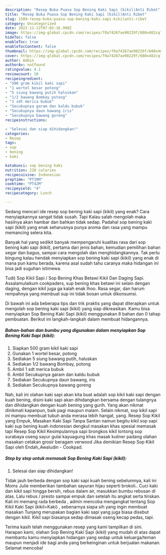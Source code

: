 ```yaml
---
description: "Resep Buka Puasa Sop Bening Kaki Sapi (kikil)Anti Ribet"
title: "Resep Buka Puasa Sop Bening Kaki Sapi (kikil)Anti Ribet"
slug: 1589-resep-buka-puasa-sop-bening-kaki-sapi-kikilanti-ribet
category: Uncategorized
date: 2022-11-12T07:02:16.998Z
image: https://img-global.cpcdn.com/recipes/f0a74267ae90229f/680x482cq70/sop-bening-kaki-sapi-kikil-foto-resep-utama.jpg
hideToc: false
enableToc: true
enableTocContent: false
thumbnail: https://img-global.cpcdn.com/recipes/f0a74267ae90229f/680x482cq70/sop-bening-kaki-sapi-kikil-foto-resep-utama.jpg
cover: https://img-global.cpcdn.com/recipes/f0a74267ae90229f/680x482cq70/sop-bening-kaki-sapi-kikil-foto-resep-utama.jpg
author: Admin
authorAv: notfound
ratingvalue: 4.1
reviewcount: 10
recipeingredient:
- "500 gram kikil kaki sapi"
- "1 wortel besar potong"
- "5 siung bawang putih haluskan"
- "1/2 bawang Bombay potong"
- "1 sdt merica bubuk"
- "Secukupnya garam dan kaldu bubuk"
- "Secukupnya daun bawang iris"
- "Secukupnya bawang goreng"
recipeinstructions:

- "Selesai dan siap dihidangkan!"
categories:
- Resep
tags:
- sop
- bening
- kaki

katakunci: sop bening kaki 
nutrition: 228 calories
recipecuisine: Indonesian
preptime: "PT39M"
cooktime: "PT42M"
recipeyield: "4"
recipecategory: Lunch

---
```



Sedang mencari ide resep sop bening kaki sapi (kikil) yang enak? Cara menyiapkannya sangat tidak susah. Tapi Kalau salah mengolah maka hasilnya akan hambar dan bahkan tidak sedap. Padahal sop bening kaki sapi (kikil) yang enak seharusnya punya aroma dan rasa yang mampu memancing selera kita.


Banyak hal yang sedikit banyak mempengaruhi kualitas rasa dari sop bening kaki sapi (kikil), pertama dari jenis bahan, kemudian pemilihan bahan segar dan bagus, sampai cara mengolah dan menghidangkannya. Tak perlu bingung kalau hendak menyiapkan sop bening kaki sapi (kikil) yang enak di mana pun kamu berada, karena asal sudah tahu caranya maka hidangan ini bisa jadi suguhan istimewa.

Tudi) Sop Kikil Sapi / Sop Bening Khas Betawi Kikil Dan Daging Sapi. Assalamulaikum cookpaders, sup bening khas betawi ini selain dengan daging, dengan kikil juga ga kalah enak lhoo. Rasa segar, dan harum rempahnya yang membuat sup ini tidak bosan untuk dikonsumsi.


Di bawah ini ada beberapa tips dan trik praktis yang dapat diterapkan untuk mengolah sop bening kaki sapi (kikil) yang siap dikreasikan. Kamu bisa menyiapkan Sop Bening Kaki Sapi (kikil) menggunakan 8 bahan dan 0 tahap pembuatan. Berikut ini langkah-langkah dalam membuat hidangannya.

<!--inarticleads1-->

##### Bahan-bahan dan bumbu yang digunakan dalam menyiapkan Sop Bening Kaki Sapi (kikil):

1. Siapkan 500 gram kikil kaki sapi
1. Gunakan 1 wortel besar, potong
1. Sediakan 5 siung bawang putih, haluskan
1. Sediakan 1/2 bawang Bombay, potong
1. Ambil 1 sdt merica bubuk
1. Ambil Secukupnya garam dan kaldu bubuk
1. Sediakan Secukupnya daun bawang, iris
1. Sediakan Secukupnya bawang goreng


Nah, kali ini olahan kaki sapi akan kita buat adalah sop kikil kaki sapi dengan kuah bening, disini kaki sapi akan dihidangkan bersama dengan tulangnya dan dihidangkan dengan kuah bening yang gurih. Yang akan nikmat dinikmati kapanpun, baik pagi maupun malam. Selain nikmat, sop kikil sapi ini mampu membuat tubuh anda merasa lebih hangat, yang. Resep Sop Kikil yang Empuk, Masakan Kaki Sapi Tanpa Santan namun begitu kikil sop sapi kaki sup bening kuah indonesian dengkul masakan khas spesial memasak tapi Resep Sop Kikil Kesimpulannya sapi brongkos kikil lontong sop surabaya oseng sayur gulai kayuagung khas masak kuliner padang olahan masakan cetakan grosir beragam verwood Jika demikian Resep Sop Kikil Sapi oleh Endah_Awaludin - Cookpad. 

<!--inarticleads2-->

##### Step by step untuk memasak Sop Bening Kaki Sapi (kikil):


1. Selesai dan siap dihidangkan!

Tidak jauh berbeda dengan sop kaki sapi kuah bening sebelumnya, kali ini Moms Julie memberikan tambahan sayuran hijau seperti brokoli.. Cuci kaki dan kikil sapi hingga bersih, rebus dalam air, masukkan bumbu rebusan di atas. Lalu rebus / presto sampai empuk dan setelah itu angkat serta tiriskan. Kali ini memang rada berbeda , admin mencoba mengangkat tentang Sop Kikil Kaki Sapi (kikil=Kaki) , sebenarnya siapa sih yang ingin membuat masakan Tunjang merupakan bagian kaki sapi yang juga biasa disebut dengan kikil. Kikil sapi biasanya sedap dimasak oseng kecap pedas, tapi. 

Terima kasih telah menggunakan resep yang kami tampilkan di sini. Harapan kami, olahan Sop Bening Kaki Sapi (kikil) yang mudah di atas dapat membantu kamu menyiapkan hidangan yang sedap untuk keluarga/teman maupun menjadi ide bagi anda yang berkeinginan untuk berjualan makanan. Selamat mencoba!
